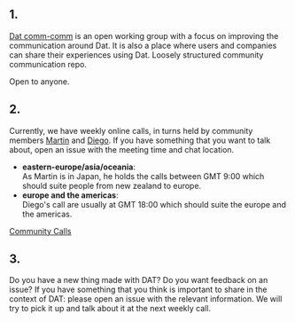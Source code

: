 <h2>1.</h2>

[Dat comm-comm](https://github.com/dat-land/comm-comm) is an open working group with a focus on improving the communication around Dat. It is also a place where users and companies can share their experiences using Dat. Loosely structured community communication repo.

Open to anyone.

<h2>2.</h2>

Currently, we have weekly online calls, in turns held by community members [Martin](https://github.com/martinheidegger) and [Diego](https://github.com/dpaez). If you have something that you want to talk about, open an issue with the meeting time and chat location.

- **eastern-europe/asia/oceania**: <br/>
    As Martin is in Japan, he holds the calls between GMT 9:00 which should suite people from new zealand to europe.
- **europe and the americas**: <br/>
    Diego's call are usually at GMT 18:00 which should suite the europe and the americas.

[Community Calls](https://github.com/dat-land/comm-comm/issues?q=is%3Aissue+label%3Ameeting)

<h2>3.</h2>

Do you have a new thing made with DAT? Do you want feedback on an issue? If you have something that you think is important to share in the context of DAT: please open an issue with the relevant information. We will try to pick it up and talk about it at the next weekly call.
